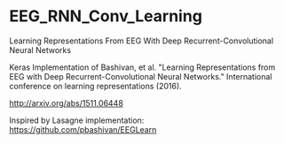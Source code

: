 # EEG_RNN_Conv_Learning
Learning Representations From EEG With Deep Recurrent-Convolutional Neural Networks

Keras Implementation of Bashivan, et al. "Learning Representations from EEG with Deep Recurrent-Convolutional Neural Networks." International conference on learning representations (2016).

http://arxiv.org/abs/1511.06448

Inspired by Lasagne implementation: https://github.com/pbashivan/EEGLearn
